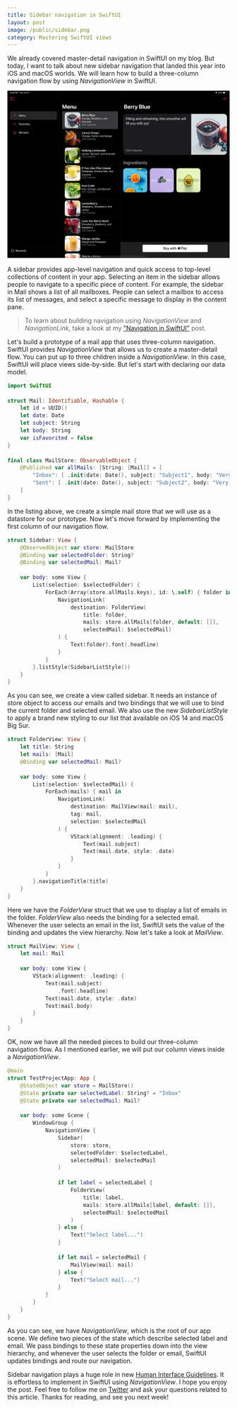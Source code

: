 ```yaml
---
title: Sidebar navigation in SwiftUI
layout: post
image: /public/sidebar.png
category: Mastering SwiftUI views
---
```


We already covered master-detail navigation in SwiftUI on my blog. But today, I want to talk about new sidebar navigation that landed this year into iOS and macOS worlds. We will learn how to build a three-column navigation flow by using *NavigationView* in SwiftUI.

![sidebar](/public/sidebar.png)

A sidebar provides app-level navigation and quick access to top-level collections of content in your app. Selecting an item in the sidebar allows people to navigate to a specific piece of content. For example, the sidebar in Mail shows a list of all mailboxes. People can select a mailbox to access its list of messages, and select a specific message to display in the content pane.

> To learn about building navigation using *NavigationView* and *NavigationLink*, take a look at my ["Navigation in SwiftUI"](/2020/07/21/sidebar-navigation-in-swiftui/) post.

Let's build a prototype of a mail app that uses three-column navigation. SwiftUI provides *NavigationView* that allows us to create a master-detail flow. You can put up to three children inside a *NavigationView*. In this case, SwiftUI will place views side-by-side. But let's start with declaring our data model. 

```swift
import SwiftUI

struct Mail: Identifiable, Hashable {
    let id = UUID()
    let date: Date
    let subject: String
    let body: String
    var isFavorited = false
}

final class MailStore: ObservableObject {
    @Published var allMails: [String: [Mail]] = [
        "Inbox": [ .init(date: Date(), subject: "Subject1", body: "Very long body...") ],
        "Sent": [ .init(date: Date(), subject: "Subject2", body: "Very long body...") ],
    ]
}
```

In the listing above, we create a simple mail store that we will use as a datastore for our prototype. Now let's move forward by implementing the first column of our navigation flow.

```swift
struct Sidebar: View {
    @ObservedObject var store: MailStore
    @Binding var selectedFolder: String?
    @Binding var selectedMail: Mail?

    var body: some View {
        List(selection: $selectedFolder) {
            ForEach(Array(store.allMails.keys), id: \.self) { folder in
                NavigationLink(
                    destination: FolderView(
                        title: folder,
                        mails: store.allMails[folder, default: []],
                        selectedMail: $selectedMail)
                ) {
                    Text(folder).font(.headline)
                }
            }
        }.listStyle(SidebarListStyle())
    }
}
```

As you can see, we create a view called sidebar. It needs an instance of store object to access our emails and two bindings that we will use to bind the current folder and selected email. We also use the new *SidebarListStyle* to apply a brand new styling to our list that available on iOS 14 and macOS Big Sur. 

```swift
struct FolderView: View {
    let title: String
    let mails: [Mail]
    @Binding var selectedMail: Mail?

    var body: some View {
        List(selection: $selectedMail) {
            ForEach(mails) { mail in
                NavigationLink(
                    destination: MailView(mail: mail),
                    tag: mail,
                    selection: $selectedMail
                ) {
                    VStack(alignment: .leading) {
                        Text(mail.subject)
                        Text(mail.date, style: .date)
                    }
                }
            }
        }.navigationTitle(title)
    }
}
```

Here we have the *FolderView* struct that we use to display a list of emails in the folder. *FolderView* also needs the binding for a selected email. Whenever the user selects an email in the list, SwiftUI sets the value of the binding and updates the view hierarchy. Now let's take a look at *MailView*.

```swift
struct MailView: View {
    let mail: Mail

    var body: some View {
        VStack(alignment: .leading) {
            Text(mail.subject)
                .font(.headline)
            Text(mail.date, style: .date)
            Text(mail.body)
        }
    }
}
```

OK, now we have all the needed pieces to build our three-column navigation flow. As I mentioned earlier, we will put our column views inside a *NavigationView*.

```swift
@main
struct TestProjectApp: App {
    @StateObject var store = MailStore()
    @State private var selectedLabel: String? = "Inbox"
    @State private var selectedMail: Mail?

    var body: some Scene {
        WindowGroup {
            NavigationView {
                Sidebar(
                    store: store,
                    selectedFolder: $selectedLabel,
                    selectedMail: $selectedMail
                )

                if let label = selectedLabel {
                    FolderView(
                        title: label,
                        mails: store.allMails[label, default: []],
                        selectedMail: $selectedMail
                    )
                } else {
                    Text("Select label...")
                }

                if let mail = selectedMail {
                    MailView(mail: mail)
                } else {
                    Text("Select mail...")
                }
            }
        }
    }
}
```

As you can see, we have *NavigationView*, which is the root of our app scene. We define two pieces of the state which describe selected label and email. We pass bindings to these state properties down into the view hierarchy, and whenever the user selects the folder or email, SwiftUI updates bindings and route our navigation.

Sidebar navigation plays a huge role in new [Human Interface Guidelines](https://developer.apple.com/design/human-interface-guidelines/ios/bars/sidebars/). It is effortless to implement in SwiftUI using *NavigationView*. I hope you enjoy the post. Feel free to follow me on [Twitter](https://twitter.com/mecid) and ask your questions related to this article. Thanks for reading, and see you next week!